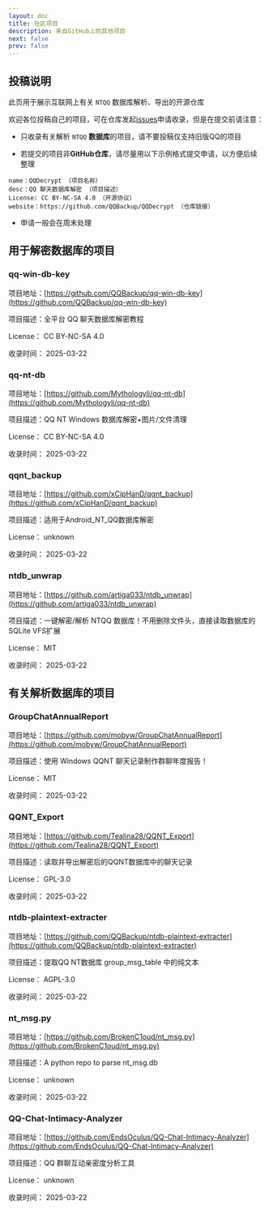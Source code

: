 ```yaml
---
layout: doc
title: 社区项目
description: 来自GitHub上的其他项目
next: false 
prev: false
---
```


## 投稿说明

此页用于展示互联网上有关 `NTQQ` 数据库解析、导出的开源仓库

欢迎各位投稿自己的项目，可在仓库发起[issues](https://github.com/QQBackup/QQDecrypt/issues/new/choose)申请收录，但是在提交前请注意：

- 只收录有关解析 `NTQQ` **数据库**的项目，请不要投稿仅支持旧版QQ的项目

- 若提交的项目非**GitHub仓库**，请尽量用以下示例格式提交申请，以方便后续整理
```plaintext
name：QQDecrypt （项目名称）
desc：QQ 聊天数据库解密 （项目描述）
License: CC BY-NC-SA 4.0 （开源协议）
website：https://github.com/QQBackup/QQDecrypt （仓库链接）
```

- 申请一般会在周末处理

## 用于解密数据库的项目

### qq-win-db-key

项目地址：[https://github.com/QQBackup/qq-win-db-key](https://github.com/QQBackup/qq-win-db-key)

项目描述：全平台 QQ 聊天数据库解密教程

License： CC BY-NC-SA 4.0

收录时间： 2025-03-22

### qq-nt-db

项目地址：[https://github.com/Mythologyli/qq-nt-db](https://github.com/Mythologyli/qq-nt-db)

项目描述：QQ NT Windows 数据库解密+图片/文件清理

License： CC BY-NC-SA 4.0

收录时间： 2025-03-22

### qqnt_backup

项目地址：[https://github.com/xCipHanD/qqnt_backup](https://github.com/xCipHanD/qqnt_backup)

项目描述：适用于Android_NT_QQ数据库解密

License： unknown

收录时间： 2025-03-22

### ntdb_unwrap

项目地址：[https://github.com/artiga033/ntdb_unwrap](https://github.com/artiga033/ntdb_unwrap)

项目描述：一键解密/解析 NTQQ 数据库！不用删除文件头，直接读取数据库的SQLite VFS扩展

License： MIT

收录时间： 2025-03-22

## 有关解析数据库的项目

### GroupChatAnnualReport

项目地址：[https://github.com/mobyw/GroupChatAnnualReport](https://github.com/mobyw/GroupChatAnnualReport)

项目描述：使用 Windows QQNT 聊天记录制作群聊年度报告！

License： MIT

收录时间： 2025-03-22

### QQNT_Export

项目地址：[https://github.com/Tealina28/QQNT_Export](https://github.com/Tealina28/QQNT_Export)

项目描述：读取并导出解密后的QQNT数据库中的聊天记录

License： GPL-3.0

收录时间： 2025-03-22


### ntdb-plaintext-extracter

项目地址：[https://github.com/QQBackup/ntdb-plaintext-extracter](https://github.com/QQBackup/ntdb-plaintext-extracter)

项目描述：提取QQ NT数据库 group_msg_table 中的纯文本

License： AGPL-3.0

收录时间： 2025-03-22

### nt_msg.py

项目地址：[https://github.com/BrokenC1oud/nt_msg.py](https://github.com/BrokenC1oud/nt_msg.py)

项目描述：A python repo to parse nt_msg.db

License： unknown

收录时间： 2025-03-22


### QQ-Chat-Intimacy-Analyzer

项目地址：[https://github.com/EndsOculus/QQ-Chat-Intimacy-Analyzer](https://github.com/EndsOculus/QQ-Chat-Intimacy-Analyzer)

项目描述：QQ 群聊互动亲密度分析工具

License： unknown

收录时间： 2025-03-22